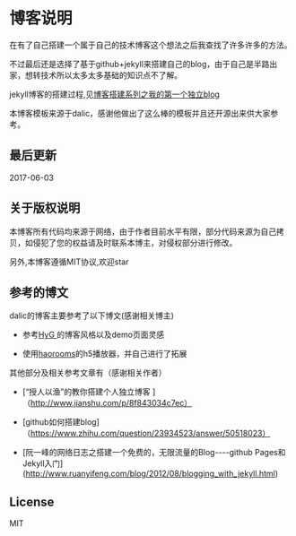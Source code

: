 # 博客说明
在有了自己搭建一个属于自己的技术博客这个想法之后我查找了许多许多的方法。

不过最后还是选择了基于github+jekyll来搭建自己的blog，由于自己是半路出家，想转技术所以太多太多基础的知识点不了解。

jekyll博客的搭建过程,见[博客搭建系列之我的第一个独立blog](https://yexin0710.github.io/2017/05/30/javascriptInnerCharEncoding.html)

本博客模板来源于dalic，感谢他做出了这么棒的模板并且还开源出来供大家参考。

## 最后更新
2017-06-03

## 关于版权说明

本博客所有代码均来源于网络，由于作者目前水平有限，部分代码来源为自己拷贝，如侵犯了您的权益请及时联系本博主，对侵权部分进行修改。

另外,本博客遵循MIT协议,欢迎star


## 参考的博文

dalic的博客主要参考了以下博文(感谢相关博主)

* 参考[HyG ](https://gaohaoyang.github.io)的博客风格以及demo页面灵感

* 使用[haorooms](http://www.haorooms.com/)的h5播放器，并自己进行了拓展

其他部分及相关参考文章有（感谢相关作者）

* [“授人以渔”的教你搭建个人独立博客 ]（http://www.jianshu.com/p/8f843034c7ec）

* [github如何搭建blog]（https://www.zhihu.com/question/23934523/answer/50518023）

* [阮一峰的网络日志之搭建一个免费的，无限流量的Blog----github Pages和Jekyll入门] (http://www.ruanyifeng.com/blog/2012/08/blogging_with_jekyll.html)

## License

MIT